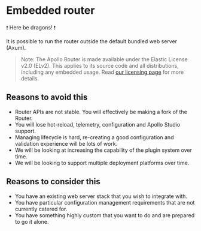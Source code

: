 # Embedded router

:exclamation: Here be dragons! :exclamation: 

It is possible to run the router outside the default bundled web server (Axum). 

> Note: The Apollo Router is made available under the Elastic License v2.0 (ELv2).  This applies to its source code and all distributions, including any embedded usage.  Read [our licensing page](https://www.apollographql.com/docs/resources/elastic-license-v2-faq/) for more details.

## Reasons to avoid this

* Router APIs are not stable. You will effectively be making a fork of the Router.
* You will lose hot-reload, telemetry, configuration and Apollo Studio support.
* Managing lifecycle is hard, re-creating a good configuration and validation experience will be lots of work.
* We will be looking at increasing the capability of the plugin system over time.
* We will be looking to support multiple deployment platforms over time.

## Reasons to consider this

* You have an existing web server stack that you wish to integrate with.
* You have particular configuration management requirements that are not currently catered for.
* You have something highly custom that you want to do and are prepared to go it alone.

